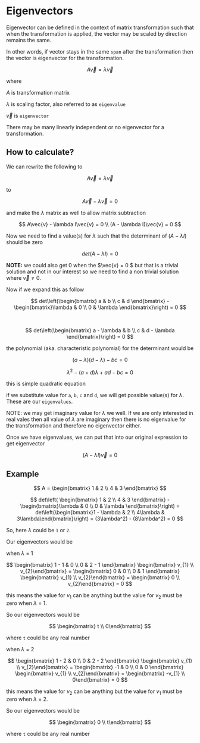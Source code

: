 # Eigenvectors

Eigenvector can be defined in the context of matrix transformation such that when the transformation is applied, the vector may be scaled by direction remains the same.

In other words, if vector stays in the same `span` after the transformation then the vector is eigenvector for the transformation.

$$
A\vec{v} = \lambda\vec{v}
$$

where

$A$ is transformation matrix

$\lambda$ is scaling factor, also referred to as `eigenvalue`

$\vec{v}$ is `eigenvector`

There may be many linearly independent or no eigenvector for a transformation.

## How to calculate?

We can rewrite the following to

$$
A\vec{v} = \lambda\vec{v}
$$

to

$$
A\vec{v} - \lambda\vec{v} = 0
$$

and make the $\lambda$ matrix as well to allow matrix subtraction

$$
A\vec{v} - \lambda I\vec{v} = 0 \\
(A - \lambda I)\vec{v} = 0
$$

Now we need to find a value(s) for $\lambda$ such that the determinant of $(A - \lambda I)$ should be zero

$$
det(A - \lambda I) = 0
$$

**NOTE:** we could also get 0 when the $\vec{v} = 0 $ but that is a trivial solution and not in our interest so we need to find a non trivial solution where $\vec{v} \not= 0$.

Now if we expand this as follow

$$
det\left(\begin{bmatrix} a & b \\
c & d \end{bmatrix} - \begin{bmatrix}\lambda & 0 \\
0 & \lambda \end{bmatrix}\right) = 0
$$

&nbsp;

$$
det\left(\begin{bmatrix} a - \lambda & b \\
c & d - \lambda \end{bmatrix}\right) = 0
$$

the polynomial (aka. characteristic polynomial) for the determinant would be

$$
(a - \lambda)(d - \lambda) - bc = 0
$$

$$
\lambda^2 - (a + d)\lambda + ad - bc = 0
$$

this is simple quadratic equation

if we substitute value for `a`, `b`, `c` and `d`, we will get possible value(s) for $\lambda$. These are our `eigenvalues`.

NOTE: we may get imaginary value for $\lambda$ we well. If we are only interested in real vales then all value of $\lambda$ are imaginary then there is no eigenvalue for the transformation and therefore no eigenvector either.

Once we have eigenvalues, we can put that into our original expression to get eigenvector

$$
(A - \lambda I)\vec{v} = 0
$$

## Example

$$
A = \begin{bmatrix} 1 & 2 \\
4 & 3 \end{bmatrix}
$$

$$
det\left( \begin{bmatrix} 1 & 2 \\
4 & 3 \end{bmatrix} - \begin{bmatrix}\lambda & 0 \\
0 & \lambda \end{bmatrix}\right) = det\left(\begin{bmatrix}1 - \lambda & 2 \\
4\lambda & 3\lambda\end{bmatrix}\right) = (3\lambda^2) - (8\lambda^2) = 0
$$

So, here $\lambda$ could be `1` or `2`.

Our eigenvectors would be

when $\lambda$ = 1

$$
\begin{bmatrix} 1 - 1 & 0 \\
0 & 2 - 1 \end{bmatrix} \begin{bmatrix} v_{1} \\
v_{2}\end{bmatrix} = \begin{bmatrix} 0 & 0 \\
0 & 1 \end{bmatrix} \begin{bmatrix} v_{1} \\
v_{2}\end{bmatrix} = \begin{bmatrix} 0 \\
v_{2}\end{bmatrix} = 0
$$

this means the value for $v_{1}$ can be anything but the value for $v_{2}$ must be zero when $\lambda$ = 1.

So our eigenvectors would be

$$
\begin{bmatrix} t \\
0\end{bmatrix}
$$

where `t` could be any real number

when $\lambda$ = 2

$$
\begin{bmatrix} 1 - 2 & 0 \\
0 & 2 - 2 \end{bmatrix} \begin{bmatrix} v_{1} \\
v_{2}\end{bmatrix} = \begin{bmatrix} -1 & 0 \\
0 & 0 \end{bmatrix} \begin{bmatrix} v_{1} \\
v_{2}\end{bmatrix} = \begin{bmatrix} -v_{1} \\
0\end{bmatrix} = 0
$$

this means the value for $v_{2}$ can be anything but the value for $v_{1}$ must be zero when $\lambda$ = 2.

So our eigenvectors would be

$$
\begin{bmatrix} 0 \\
t\end{bmatrix}
$$

where `t` could be any real number